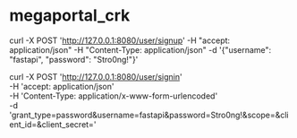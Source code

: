 # megaportal_crk

curl -X POST 'http://127.0.0.1:8080/user/signup' -H "accept: application/json" -H "Content-Type: application/json" -d '{"username": "fastapi", "password": "Stro0ng!"}'


curl -X POST 'http://127.0.0.1:8080/user/signin' \
-H 'accept: application/json' \
-H 'Content-Type: application/x-www-form-urlencoded' \
-d 'grant_type=password&username=fastapi&password=Stro0ng!&scope=&client_id=&client_secret='